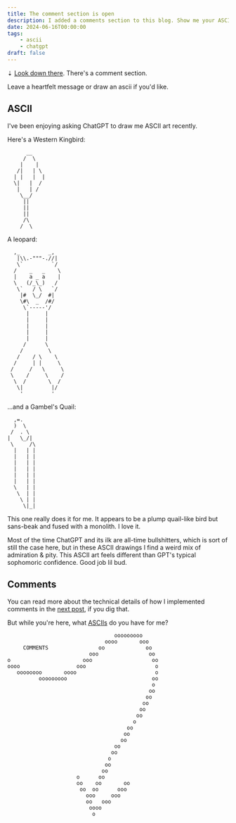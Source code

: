 ```yaml
---
title: The comment section is open
description: I added a comments section to this blog. Show me your ASCII art.
date: 2024-06-16T00:00:00
tags:
    - ascii
    - chatgpt
draft: false
---
```


⇣ [Look down there](#comments-section). There's a comment section.

Leave a heartfelt message or draw an ascii if you'd like.

## ASCII

I've been enjoying asking ChatGPT to draw me ASCII art recently.

Here's a Western Kingbird:

```
      __
     /  \
    |    |
   /|   | \
  | |   |  |
  \|   |  /
   |   | /
    \__/
     ||
     ||
     ||
     /\
    /  \
```

A leopard:

```
  ,_         _,
   |\\.-"""-.//|
   \`         `/
  /    _   _    \
  |    a _ a    |
  \   (/_\_)   /
   \`   / \   `/
    |#  \_/  #|
    \#\  _  /#/
     \`-----'/
      |     |
      |     |
      |     |
      |     |
      |     |
     /      \
    /        \
   /    / \    \
  /     | |     \
 /     /   \     \
 \    /     \    /
  \  /       \  /
   \|         |/
    '         '

```

...and a Gambel's Quail:

```
  ,=.
  )  \
 /  . \
|   \_/|
 \     /\
  |   | |
  |   | |
  |   | |
  |   | |
  |   | |
  |   | |
  \   | |
   \  | |
    \ | |
     \|_|
```

This one really does it for me. It appears to be a plump quail-like bird but sans-beak and fused with a monolith. I love it.

Most of the time ChatGPT and its ilk are all-time bullshitters, which is sort of still the case here, but in these ASCII drawings I find a weird mix of admiration & pity. This ASCII art feels different than GPT's typical sophomoric confidence. Good job lil bud.

## Comments

You can read more about the technical details of how I implemented comments in the [next post](/blog/2024-06-comments-2), if you dig that.

But while you're here, what [ASCIIs](https://asciiflow.com) do you have for me?

```
                                  ooooooooo
                               oooo       ooo
     COMMENTS                oo             oo
                          ooo                oo
o                       ooo                   oo
oooo                  ooo                      o
   oooooooo       oooo                         o
          ooooooooo                           oo
                                              o
                                             oo
                                            oo
                                           oo
                                          oo
                                         oo
                                        o
                                      oo
                                     oo
                                    oo
                                  oo
                                 oo
                                o
                               oo
                              oo
                      o      oo
                      oo    oo       oo
                       oo  oo      ooo
                         ooo     ooo
                         oo   ooo
                          oooo
                           o
```

